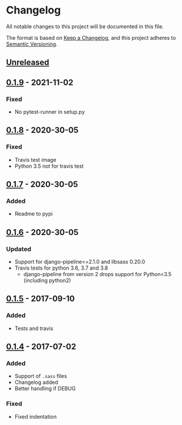# Changelog
All notable changes to this project will be documented in this file.

The format is based on [Keep a Changelog](https://keepachangelog.com/en/1.0.0/),
and this project adheres to [Semantic Versioning](https://semver.org/spec/v2.0.0.html).

## [Unreleased]

## [0.1.9] - 2021-11-02
### Fixed
- No pytest-runner in setup.py

## [0.1.8] - 2020-30-05
### Fixed
- Travis test image
- Python 3.5 not for travis test

## [0.1.7] - 2020-30-05
### Added
- Readme to pypi

## [0.1.6] - 2020-30-05
### Updated
- Support for django-pipeline<=2.1.0 and libsass 0.20.0
- Travis tests for python 3.6, 3.7 and 3.8
  - django-pipeline from version 2 drops support for Python<3.5 (including python2)

## [0.1.5] - 2017-09-10
### Added
- Tests and travis

## [0.1.4] - 2017-07-02
### Added
- Support of `.sass` files
- Changelog added
- Better handling if DEBUG

### Fixed
- Fixed indentation

[Unreleased]: https://github.com/sonic182/libsasscompiler/compare/0.1.9...master
[0.1.9]: https://github.com/sonic182/libsasscompiler/compare/0.1.8...0.1.9
[0.1.8]: https://github.com/sonic182/libsasscompiler/compare/0.1.7...0.1.8
[0.1.7]: https://github.com/sonic182/libsasscompiler/compare/0.1.6...0.1.7
[0.1.6]: https://github.com/sonic182/libsasscompiler/compare/0.1.5...0.1.6
[0.1.5]: https://github.com/sonic182/libsasscompiler/compare/v0.1.4...0.1.5
[0.1.4]: https://github.com/sonic182/libsasscompiler/compare/v0.1.3...v0.1.4
[0.1.3]: https://github.com/sonic182/libsasscompiler/compare/v0.1.2...v0.1.3

